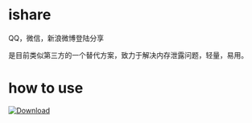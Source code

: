 # ishare
QQ，微信，新浪微博登陆分享

是目前类似第三方的一个替代方案，致力于解决内存泄露问题，轻量，易用。

# how to use
[ ![Download](https://api.bintray.com/packages/idonans/maven/ishare/images/download.svg) ](https://bintray.com/idonans/maven/ishare/_latestVersion)




